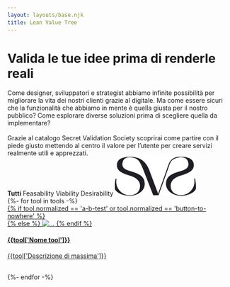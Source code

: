 ```yaml
---
layout: layouts/base.njk
title: Lean Value Tree
---
```


<div class="container">

  <h1 class="hero mb-0">
    Valida le tue idee prima di renderle reali
  </h1>

  <div class="row my-2">
    <div class="col-lg-7">
    </div>
    <div class="col-lg-5">
Come designer, sviluppatori e strategist abbiamo infinite possibilità per migliorare la vita dei nostri clienti grazie al digitale. Ma come essere sicuri che la funzionalità che abbiamo in mente è quella giusta per il nostro pubblico? Come esplorare diverse soluzioni prima di scegliere quella da implementare?
<br>
<br>
Grazie al catalogo Secret Validation Society scoprirai come partire con il piede giusto mettendo al centro il valore per l’utente per creare  servizi realmente utili e apprezzati.
  </div>

  <div class="py-3 filter-container">
    <b>Tutti</b>
    <span class="ml-3">Feasability</span>
    <span class="ml-3">Viability</span>
    <span class="ml-3">Desirability</span>
    <span class="float-right font-bon-vivant"><img src="/images/logo.svg"></span>
  </div>

  <div class="pt-5">
  <div class="row">
    {%- for tool in tools -%}
<a class="col-md-6 text-black py-2 mt-5 link-container" href="/tools{{tool.url}}">
<div class="card border-0">
{% if tool.normalized == 'a-b-test' or tool.normalized == 'button-to-nowhere' %}
<div id="{{tool.normalized}}"></div>
{% else %}
<img src="/images/{{tool.image}}" class="card-img-top" alt="..." />
{% endif %}
<div class="card-body">
<h4 class="card-title link mt-0">{{tool['Nome tool']}}</h4>
<p class="card-text">{{tool['Descrizione di massima']}}</p>
<br/>
</div>
</div>
</a>
    {%- endfor -%}
  </div>
  </div>
</div>
